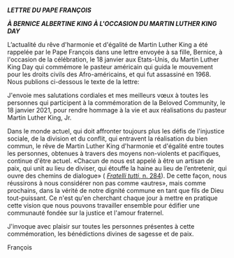 ***LETTRE DU PAPE FRANÇOIS***

***À BERNICE ALBERTINE KING À L'OCCASION DU MARTIN LUTHER KING DAY***

L’actualité du rêve d'harmonie et d'égalité de Martin Luther King a été rappelée par le Pape François dans une lettre envoyée à sa fille, Bernice, à l'occasion de la célébration, le 18 janvier aux Etats-Unis, du Martin Luther King Day qui commémore le pasteur américain qui guida le mouvement pour les droits civils des Afro-américains, et qui fut assassiné en 1968. Nous publions ci-dessous le texte de la lettre:

J'envoie mes salutations cordiales et mes meilleurs vœux à toutes les personnes qui participent à la commémoration de la Beloved Community, le 18 janvier 2021, pour rendre hommage à la vie et aux réalisations du pasteur Martin Luther King, Jr.

Dans le monde actuel, qui doit affronter toujours plus les défis de l'injustice sociale, de la division et du conflit, qui entravent la réalisation du bien commun, le rêve de Martin Luther King d'harmonie et d'égalité entre toutes les personnes, obtenues à travers des moyens non-violents et pacifiques, continue d'être actuel. «Chacun de nous est appelé à être un artisan de paix, qui unit au lieu de diviser, qui étouffe la haine au lieu de l’entretenir, qui ouvre des chemins de dialogue» ( [*Fratelli tutti*, n. 284](http://www.vatican.va/content/francesco/fr/encyclicals/documents/papa-francesco_20201003_enciclica-fratelli-tutti.html#284)). De cette façon, nous réussirons à nous considérer non pas comme «autres», mais comme prochains, dans la vérité de notre dignité commune en tant que fils de Dieu tout-puissant. Ce n'est qu'en cherchant chaque jour à mettre en pratique cette vision que nous pouvons travailler ensemble pour édifier une communauté fondée sur la justice et l'amour fraternel.

J'invoque avec plaisir sur toutes les personnes présentes à cette commémoration, les bénédictions divines de sagesse et de paix.

François